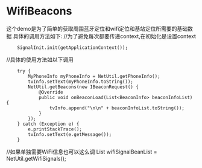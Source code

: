 # WifiBeacons
这个demo是为了简单的获取周围蓝牙定位和wifi定位和基站定位所需要的基础数据
具体的调用方法如下:
//为了避免每次都要传递context,在初始化是设置context

        SignalInit.init(getApplicationContext());

 //具体的使用方法如以下调用

        try {
            MyPhoneInfo myPhoneInfo = NetUtil.getPhoneInfo();
            tvInfo.setText(myPhoneInfo.toString());
            NetUtil.getBeacons(new IBeaconRequest() {
                @Override
                public void onBeaconLoad(List<BeaconInfo> beaconInfoList) {
                    tvInfo.append("\n\n" + beaconInfoList.toString());
                }
            });
        } catch (Exception e) {
            e.printStackTrace();
            tvInfo.setText(e.getMessage());
        }
  //如果单独需要WiFi信息也可以这么调
  List<WifiSignalBean> wifiSignalBeanList = NetUtil.getWifiSignals();